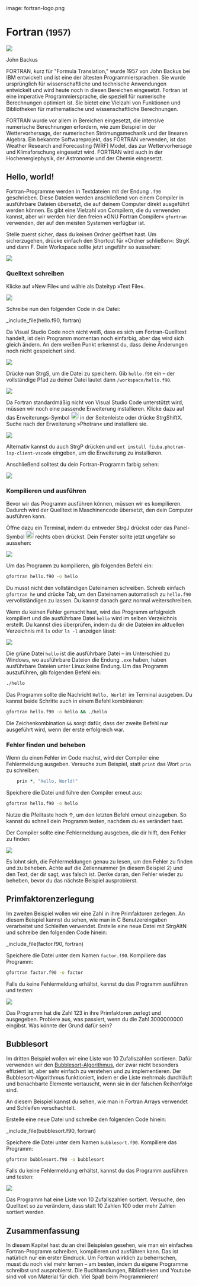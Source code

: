 <div class='meta'>
image: fortran-logo.png
</div>

# Fortran <span style='font-size: 80%;'>(1957)</span>

<div class='floatright' style='width: 12em;'>
    <img src='backus.webp'>
    <p>John Backus</p>
</div>

<p class='abstract'>
FORTRAN, kurz für "Formula Translation," wurde 1957 von John Backus bei IBM entwickelt und ist eine der ältesten Programmiersprachen. Sie wurde ursprünglich für wissenschaftliche und technische Anwendungen entwickelt und wird heute noch in diesen Bereichen eingesetzt. Fortran ist eine imperative Programmiersprache, die speziell für numerische Berechnungen optimiert ist. Sie bietet eine Vielzahl von Funktionen und Bibliotheken für mathematische und wissenschaftliche Berechnungen.
</p>

FORTRAN wurde vor allem in Bereichen eingesetzt, die intensive numerische Berechnungen erfordern, wie zum Beispiel in der Wettervorhersage, der numerischen Strömungsmechanik und der linearen Algebra. Ein bekannte Softwareprojekt, das FORTRAN verwenden, ist das Weather Research and Forecasting (WRF) Model, das zur Wettervorhersage und Klimaforschung eingesetzt wird. FORTRAN wird auch in der Hochenergiephysik, der Astronomie und der Chemie eingesetzt.

<!-- ## Eigenschaften

- **Imperative Programmiersprache**: Fortran ist eine imperative Programmiersprache, die auf der sequentiellen Ausführung von Anweisungen basiert.
- **Numerische Berechnungen**: Fortran ist speziell für numerische Berechnungen optimiert und bietet eine Vielzahl von Funktionen und Bibliotheken für mathematische und wissenschaftliche Berechnungen.
- **Hohe Performance**: Fortran ist eine der schnellsten Programmiersprachen und wird häufig für rechenintensive Anwendungen eingesetzt.
- **Statische Typisierung**: Fortran ist eine statisch typisierte Sprache, was bedeutet, dass Variablen bei der Deklaration einen festen Datentyp haben.
- **Array-Operationen**: Fortran bietet leistungsstarke Array-Operationen, die es ermöglichen, effizient mit großen Datenmengen zu arbeiten.
- **Parallelisierung**: Fortran unterstützt die Parallelisierung von Code, was es ermöglicht, rechenintensive Anwendungen auf Mehrkernprozessoren und Clustern auszuführen. -->

## Hello, world!

Fortran-Programme werden in Textdateien mit der Endung `.f90` geschrieben. Diese Dateien werden anschließend von einem Compiler in ausführbare Dateien übersetzt, die auf deinem Computer direkt ausgeführt werden können. Es gibt eine Vielzahl von Compilern, die du verwenden kannst, aber wir werden hier den freien »GNU Fortran Compiler« `gfortran` verwenden, der auf den meisten Systemen verfügbar ist.

Stelle zuerst sicher, dass du keinen Ordner geöffnet hast. Um sicherzugehen, drücke einfach den Shortcut für »Ordner schließen«: <span class='key'>Strg</span><span class='key'>K</span> und dann <span class='key'>F</span>. Dein Workspace sollte jetzt ungefähr so aussehen:

<img class='full' src='fresh-start.webp'>

### Quelltext schreiben

Klicke auf »New File« und wähle als Dateityp »Text File«.

<img class='full' src='choose-filename.webp'>

Schreibe nun den folgenden Code in die Datei:

_include_file(hello.f90, fortran)

Da Visual Studio Code noch nicht weiß, dass es sich um Fortran-Quelltext handelt, ist dein Programm momentan noch einfarbig, aber das wird sich gleich ändern. An dem weißen Punkt erkennst du, dass deine Änderungen noch nicht gespeichert sind.

<img class='full' src='no-syntax-highlighting.webp'>

Drücke nun <span class='key'>Strg</span><span class='key'>S</span>, um die Datei zu speichern. Gib `hello.f90` ein – der vollständige Pfad zu deiner Datei lautet dann `/workspace/hello.f90`.

<img class='full' src='enter-filename.webp'>

Da Fortran standardmäßig nicht von Visual Studio Code unterstützt wird, müssen wir noch eine passende Erweiterung installieren. Klicke dazu auf das Erweiterungs-Symbol <img src='../basics/extensions.webp' style='border-radius: 4px; height: 1.5em;'> in der Seitenleiste oder drücke <span class='key'>Strg</span><span class='key'>Shift</span><span class='key'>X</span>. Suche nach der Erweiterung »Photran« und installiere sie.

<img class='full' src='fortran-syntax.webp'>

Alternativ kannst du auch <span class='key'>Strg</span><span class='key'>P</span> drücken und `ext install fiuba.photran-lsp-client-vscode` eingeben, um die Erweiterung zu installieren.

Anschließend solltest du dein Fortran-Programm farbig sehen:

<img class='full' src='syntax-highlighting.webp'>

### Kompilieren und ausführen

Bevor wir das Programm ausführen können, müssen wir es kompilieren. Dadurch wird der Quelltext in Maschinencode übersetzt, den dein Computer ausführen kann.

Öffne dazu ein Terminal, indem du entweder <span class='key'>Strg</span><span class='key'>J</span> drückst oder das Panel-Symbol <img src='../basics/panel.webp' style='border-radius: 4px; height: 1.5em;'> rechts oben drückst. Dein Fenster sollte jetzt ungefähr so aussehen:

<img class='full' src='lets-compile.webp'>

Um das Programm zu kompilieren, gib folgenden Befehl ein:

```bash
gfortran hello.f90 -o hello
```

<div class='hint'>
Du musst nicht den vollständigen Dateinamen schreiben. Schreib einfach <code>gfortran he</code> und drücke <span class='key'>Tab</span>, um den Dateinamen automatisch zu <code>hello.f90</code> vervollständigen zu lassen. Du kannst danach ganz normal weiterschreiben.
</div>

Wenn du keinen Fehler gemacht hast, wird das Programm erfolgreich kompiliert und die ausführbare Datei `hello` wird im selben Verzeichnis erstellt. Du kannst dies überprüfen, indem du dir die Dateien im aktuellen Verzeichnis mit `ls` oder `ls -l` anzeigen lässt:

<img class='full' src='ls.webp'>

Die grüne Datei `hello` ist die ausführbare Datei – im Unterschied zu Windows, wo ausführbare Dateien die Endung `.exe` haben, haben ausführbare Dateien unter Linux keine Endung. Um das Programm auszuführen, gib folgenden Befehl ein:

```bash
./hello
```

Das Programm sollte die Nachricht `Hello, World!` im Terminal ausgeben. Du kannst beide Schritte auch in einem Befehl kombinieren:

```bash
gfortran hello.f90 -o hello && ./hello
```

<div class='hint'>
Die Zeichenkombination <code>&amp;&amp;</code> sorgt dafür, dass der zweite Befehl nur ausgeführt wird, wenn der erste erfolgreich war.
</div>

### Fehler finden und beheben

Wenn du einen Fehler im Code machst, wird der Compiler eine Fehlermeldung ausgeben. Versuche zum Beispiel, statt `print` das Wort `prin` zu schreiben:

```fortran
    prin *, "Hello, World!"
```

Speichere die Datei und führe den Compiler erneut aus:

```bash
gfortran hello.f90 -o hello
```

<div class='hint'>
Nutze die Pfeiltaste hoch <span class='key'>↑</span>, um den letzten Befehl erneut einzugeben. So kannst du schnell dein Programm testen, nachdem du es verändert hast.
</div>

Der Compiler sollte eine Fehlermeldung ausgeben, die dir hilft, den Fehler zu finden:

<img class='full' src='error.webp'>

Es lohnt sich, die Fehlermeldungen genau zu lesen, um den Fehler zu finden und zu beheben. Achte auf die Zeilennummer (in diesem Beispiel 2) und den Text, der dir sagt, was falsch ist. Denke daran, den Fehler wieder zu beheben, bevor du das nächste Beispiel ausprobierst.

## Primfaktorenzerlegung

Im zweiten Beispiel wollen wir eine Zahl in ihre Primfaktoren zerlegen. An diesem Beispiel kannst du sehen, wie man in C Benutzereingaben verarbeitet und Schleifen verwendet.
Erstelle eine neue Datei mit <span class='key'>Strg</span><span class='key'>Alt</span><span class='key'>N</span> und schreibe den folgenden Code hinein:

_include_file(factor.f90, fortran)

Speichere die Datei unter dem Namen `factor.f90`. Kompiliere das Programm:

```bash
gfortran factor.f90 -o factor
```

Falls du keine Fehlermeldung erhältst, kannst du das Programm ausführen und testen:

<img class='full' src='try-factor.webp'>

Das Programm hat die Zahl 123 in ihre Primfaktoren zerlegt und ausgegeben. Probiere aus, was passiert, wenn du die Zahl 3000000000 eingibst. Was könnte der Grund dafür sein?

## Bubblesort

Im dritten Beispiel wollen wir eine Liste von 10 Zufallszahlen sortieren. Dafür verwenden wir den [Bubblesort-Algorithmus](https://de.wikipedia.org/wiki/Bubblesort), der zwar nicht besonders effizient ist, aber sehr einfach zu verstehen und zu implementieren. Der Bubblesort-Algorithmus funktioniert, indem er die Liste mehrmals durchläuft und benachbarte Elemente vertauscht, wenn sie in der falschen Reihenfolge sind.

An diesem Beispiel kannst du sehen, wie man in Fortran Arrays verwendet  und Schleifen verschachtelt.

Erstelle eine neue Datei und schreibe den folgenden Code hinein:

_include_file(bubblesort.f90, fortran)

Speichere die Datei unter dem Namen `bubblesort.f90`. Kompiliere das Programm:

```bash
gfortran bubblesort.f90 -o bubblesort
```
Falls du keine Fehlermeldung erhältst, kannst du das Programm ausführen und testen:

<img class='full' src='bubblesort.webp'>

Das Programm hat eine Liste von 10 Zufallszahlen sortiert. Versuche, den Quelltext so zu verändern, dass statt 10 Zahlen 100 oder mehr Zahlen sortiert werden.

## Zusammenfassung

In diesem Kapitel hast du an drei Beispielen gesehen, wie man ein einfaches Fortran-Programm schreiben, kompilieren und ausführen kann. Das ist natürlich nur ein erster Eindruck. Um Fortran wirklich zu beherrschen, musst du noch viel mehr lernen – am besten, indem du eigene Programme schreibst und ausprobierst. Die Buchhandlungen, Bibliotheken und Youtube sind voll von Material für dich. Viel Spaß beim Programmieren!

